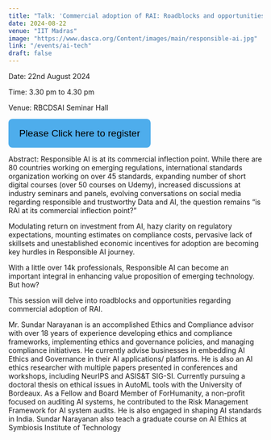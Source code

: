 ```yaml
---
title: "Talk: 'Commercial adoption of RAI: Roadblocks and opportunities' by  Mr. Sundar Narayanan, Ethics and Compliance Advisor at SIT"
date: 2024-08-22
venue: "IIT Madras"
image: "https://www.dasca.org/Content/images/main/responsible-ai.jpg"
link: "/events/ai-tech"
draft: false
---
```


<style>

    .link-button
{
  padding: .6rem 1.2rem;
  line-height: 2.1rem;
  font-size: 1.2rem;
  color: #000;
  border: 2px solid transparent;
  border-radius: .5rem;
  text-decoration: none;
  transition: all .3s ease-in;
  background-color: #4eadec !important;
}
    .link-button .button_text {
        text-decoration: none; 
        color: black; 
    }
</style>

Date: 22nd August 2024

Time: 3.30 pm to 4.30 pm

Venue: RBCDSAI Seminar Hall

<button class="link-button">
            <a class="button_text" href="https://docs.google.com/forms/d/e/1FAIpQLSc_YaunrMjjkrgjJfr2upesgau8e7iv5GYM-A81V97nTpDBDQ/viewform" target="_blank">Please Click here to register</a>
        </button>

Abstract: Responsible AI is at its commercial inflection point. While there are 80 countries working on emerging regulations, international standards organization working on over 45 standards, expanding number of short digital courses (over 50 courses on Udemy), increased discussions at industry seminars and panels, evolving conversations on social media regarding responsible and trustworthy Data and AI, the question remains “is RAI at its commercial inflection point?”

Modulating return on investment from AI, hazy clarity on regulatory expectations, mounting estimates on compliance costs, pervasive lack of skillsets and unestablished economic incentives for adoption are becoming key hurdles in Responsible AI journey.

With a little over 14k professionals, Responsible AI can become an important integral in enhancing value proposition of emerging technology. But how?

This session will delve into roadblocks and opportunities regarding commercial adoption of RAI.

Mr. Sundar Narayanan is an accomplished Ethics and Compliance advisor with over 18 years of experience developing ethics and compliance frameworks, implementing ethics and governance policies, and managing compliance initiatives. He currently advise businesses in embedding AI Ethics and Governance in their AI applications/ platforms. He is also an AI ethics researcher with multiple papers presented in conferences and workshops, including NeurIPS and ASIS&T SIG-SI. Currently pursuing a doctoral thesis on ethical issues in AutoML tools with the University of Bordeaux. As a Fellow and Board Member of ForHumanity, a non-profit focused on auditing AI systems, he contributed to the Risk Management Framework for AI system audits. He is also engaged in shaping AI standards in India. Sundar Narayanan also teach a graduate course on AI Ethics at Symbiosis Institute of Technology